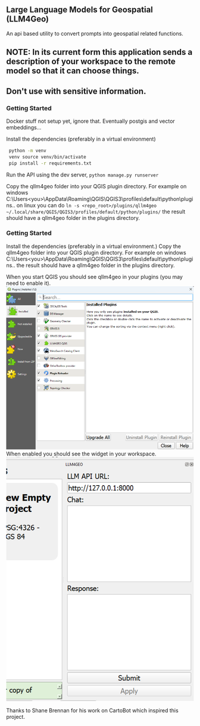 ## Large Language Models for Geospatial (LLM4Geo)

An api based utility to convert prompts into geospatial related functions.

## NOTE: In its current form this application sends a description of your workspace to the remote model so that it can choose things. 
## Don't use with sensitive information.

### Getting Started

Docker stuff not setup yet, ignore that.  Eventually postgis and vector embeddings...  

Install the dependencies (preferably in a virtual environment)
 ```bash
  python -m venv 
  venv source venv/bin/activate
  pip install -r requirements.txt
  ```
Run the API using the dev server, `python manage.py runserver`

Copy the qllm4geo folder into your QGIS plugin directory. 
For example on windows C:\Users\<you>\AppData\Roaming\QGIS\QGIS3\profiles\default\python\plugins..
on linux you can do `ln -s <repo_root>/plugins/qllm4geo ~/.local/share/QGIS/QGIS3/profiles/default/python/plugins/`
the result should have a qllm4geo folder in the plugins directory. 
### Getting Started

Install the dependencies (preferably in a virtual environment.)
Copy the qllm4geo folder into your QGIS plugin directory. 
For example on windows C:\Users\<you>\AppData\Roaming\QGIS\QGIS3\profiles\default\python\plugins..
the result should have a qllm4geo folder in the plugins directory.

When you start QGIS you should see qllm4geo in your plugins (you may need to enable it).
![Screenshot of the Plugin Manager with the qllm4geo plugin listed.](docs/assets/PluginWindow.png)
When enabled you should see the widget in your workspace.
![Screenshot of the qllm4geo widget displayed](docs/assets/Widget.png)

Thanks to Shane Brennan for his work on CartoBot which inspired this project. 

